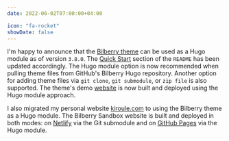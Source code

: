 ```yaml
---
date: 2022-06-02T07:00:00+04:00

icon: "fa-rocket"
showDate: false
---
```

I'm happy to announce that the [Bilberry theme](https://github.com/Lednerb/bilberry-hugo-theme) can
be used as a Hugo module as of version `3.8.0`.
The [Quick Start](https://github.com/Lednerb/bilberry-hugo-theme#quick-start) section of
the `README` has been updated accordingly. The Hugo module option is now recommended when pulling
theme files from GitHub's Bilberry Hugo repository. Another option for adding theme files
via `git clone`, `git submodule`, or `zip file` is also supported. The theme's
demo [website](https://lednerb.github.io/bilberry-hugo-theme/) is now built and deployed using the
Hugo module approach.

I also migrated my personal website [kiroule.com](https://kiroule.com/) to using the Bilberry theme
as a Hugo module. The Bilberry Sandbox website is built and deployed in both modes:
on [Netlify](https://www.bilberry-sandbox.kiroule.com/) via the Git submodule and
on [GitHub Pages](https://igor-baiborodine.github.io/bilberry-hugo-theme-sandbox/) via the Hugo
module.
